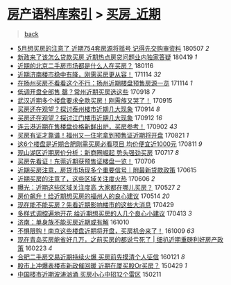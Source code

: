 [房产语料库索引](../../README.md)  > [买房_近期](买房_近期.md)
====
> [back](../README.md)

- [5月想买房的注意了 近期754套房源将摇号 记得先交购审资料](http://jkwz.applinzi.com/ittc/7100386527807013894.html#5%E6%9C%88%E6%83%B3%E4%B9%B0%E6%88%BF%E7%9A%84%E6%B3%A8%E6%84%8F%E4%BA%86+%E8%BF%91%E6%9C%9F754%E5%A5%97%E6%88%BF%E6%BA%90%E5%B0%86%E6%91%87%E5%8F%B7+%E8%AE%B0%E5%BE%97%E5%85%88%E4%BA%A4%E8%B4%AD%E5%AE%A1%E8%B5%84%E6%96%99) 180507 *2* 
- [新政来了该怎么贷款买房 近期热点房贷问题业内独家答疑](http://jkwz.applinzi.com/ittc/7093605105649845259.html#%E6%96%B0%E6%94%BF%E6%9D%A5%E4%BA%86%E8%AF%A5%E6%80%8E%E4%B9%88%E8%B4%B7%E6%AC%BE%E4%B9%B0%E6%88%BF+%E8%BF%91%E6%9C%9F%E7%83%AD%E7%82%B9%E6%88%BF%E8%B4%B7%E9%97%AE%E9%A2%98%E4%B8%9A%E5%86%85%E7%8B%AC%E5%AE%B6%E7%AD%94%E7%96%91) 180419 *1* 
- [近期的北京二手房市场都是什么人在买房？](http://jkwz.applinzi.com/ittc/7059103963473773584.html#%E8%BF%91%E6%9C%9F%E7%9A%84%E5%8C%97%E4%BA%AC%E4%BA%8C%E6%89%8B%E6%88%BF%E5%B8%82%E5%9C%BA%E9%83%BD%E6%98%AF%E4%BB%80%E4%B9%88%E4%BA%BA%E5%9C%A8%E4%B9%B0%E6%88%BF%EF%BC%9F) 180116  
- [近期济南楼市稳中有降，刚需买房更从容！](http://jkwz.applinzi.com/ittc/7035941858226734096.html#%E8%BF%91%E6%9C%9F%E6%B5%8E%E5%8D%97%E6%A5%BC%E5%B8%82%E7%A8%B3%E4%B8%AD%E6%9C%89%E9%99%8D%EF%BC%8C%E5%88%9A%E9%9C%80%E4%B9%B0%E6%88%BF%E6%9B%B4%E4%BB%8E%E5%AE%B9%EF%BC%81) 171114 *32* 
- [在扬州买房不看看这个不行：扬州近期楼盘预售房源一览](http://jkwz.applinzi.com/ittc/7035835011180266512.html#%E5%9C%A8%E6%89%AC%E5%B7%9E%E4%B9%B0%E6%88%BF%E4%B8%8D%E7%9C%8B%E7%9C%8B%E8%BF%99%E4%B8%AA%E4%B8%8D%E8%A1%8C%EF%BC%9A%E6%89%AC%E5%B7%9E%E8%BF%91%E6%9C%9F%E6%A5%BC%E7%9B%98%E9%A2%84%E5%94%AE%E6%88%BF%E6%BA%90%E4%B8%80%E8%A7%88) 171114 *1* 
- [低调开盘全部售 罄？常州近期买房选这些](http://jkwz.applinzi.com/ittc/7014687794520392721.html#%E4%BD%8E%E8%B0%83%E5%BC%80%E7%9B%98%E5%85%A8%E9%83%A8%E5%94%AE+%E7%BD%84%EF%BC%9F%E5%B8%B8%E5%B7%9E%E8%BF%91%E6%9C%9F%E4%B9%B0%E6%88%BF%E9%80%89%E8%BF%99%E4%BA%9B) 170918 *7* 
- [武汉近期多个楼盘要求全款买房！刚需族又哭了！](http://jkwz.applinzi.com/ittc/7013480796177040145.html#%E6%AD%A6%E6%B1%89%E8%BF%91%E6%9C%9F%E5%A4%9A%E4%B8%AA%E6%A5%BC%E7%9B%98%E8%A6%81%E6%B1%82%E5%85%A8%E6%AC%BE%E4%B9%B0%E6%88%BF%EF%BC%81%E5%88%9A%E9%9C%80%E6%97%8F%E5%8F%88%E5%93%AD%E4%BA%86%EF%BC%81) 170915  
- [买房还在观望？探讨泰州楼市近期几大现象](http://jkwz.applinzi.com/ittc/7013084612539188240.html#%E4%B9%B0%E6%88%BF%E8%BF%98%E5%9C%A8%E8%A7%82%E6%9C%9B%EF%BC%9F%E6%8E%A2%E8%AE%A8%E6%B3%B0%E5%B7%9E%E6%A5%BC%E5%B8%82%E8%BF%91%E6%9C%9F%E5%87%A0%E5%A4%A7%E7%8E%B0%E8%B1%A1) 170914 *8* 
- [买房还在观望？探讨江门楼市近期几大现象](http://jkwz.applinzi.com/ittc/7012202552287036432.html#%E4%B9%B0%E6%88%BF%E8%BF%98%E5%9C%A8%E8%A7%82%E6%9C%9B%EF%BC%9F%E6%8E%A2%E8%AE%A8%E6%B1%9F%E9%97%A8%E6%A5%BC%E5%B8%82%E8%BF%91%E6%9C%9F%E5%87%A0%E5%A4%A7%E7%8E%B0%E8%B1%A1) 170912 *16* 
- [连云港近期在售楼盘价格新鲜出炉，买房参考！](http://jkwz.applinzi.com/ittc/7008737847354590225.html#%E8%BF%9E%E4%BA%91%E6%B8%AF%E8%BF%91%E6%9C%9F%E5%9C%A8%E5%94%AE%E6%A5%BC%E7%9B%98%E4%BB%B7%E6%A0%BC%E6%96%B0%E9%B2%9C%E5%87%BA%E7%82%89%EF%BC%8C%E4%B9%B0%E6%88%BF%E5%8F%82%E8%80%83%EF%BC%81) 170902 *43* 
- [买房有证才靠谱！福州又一住宅拿到预售证近期将开盘](http://jkwz.applinzi.com/ittc/7004299568597173265.html#%E4%B9%B0%E6%88%BF%E6%9C%89%E8%AF%81%E6%89%8D%E9%9D%A0%E8%B0%B1%EF%BC%81%E7%A6%8F%E5%B7%9E%E5%8F%88%E4%B8%80%E4%BD%8F%E5%AE%85%E6%8B%BF%E5%88%B0%E9%A2%84%E5%94%AE%E8%AF%81%E8%BF%91%E6%9C%9F%E5%B0%86%E5%BC%80%E7%9B%98) 170821 *1* 
- [这6个楼盘是近期合肥刚需买房必看项目 均价便宜近1000元](http://jkwz.applinzi.com/ittc/7000676075737449488.html#%E8%BF%996%E4%B8%AA%E6%A5%BC%E7%9B%98%E6%98%AF%E8%BF%91%E6%9C%9F%E5%90%88%E8%82%A5%E5%88%9A%E9%9C%80%E4%B9%B0%E6%88%BF%E5%BF%85%E7%9C%8B%E9%A1%B9%E7%9B%AE+%E5%9D%87%E4%BB%B7%E4%BE%BF%E5%AE%9C%E8%BF%911000%E5%85%83) 170811 *9* 
- [观山湖区近期房价分析：新商圈崛起 势头强劲买房](http://jkwz.applinzi.com/ittc/6991195746962244625.html#%E8%A7%82%E5%B1%B1%E6%B9%96%E5%8C%BA%E8%BF%91%E6%9C%9F%E6%88%BF%E4%BB%B7%E5%88%86%E6%9E%90%EF%BC%9A%E6%96%B0%E5%95%86%E5%9C%88%E5%B4%9B%E8%B5%B7+%E5%8A%BF%E5%A4%B4%E5%BC%BA%E5%8A%B2%E4%B9%B0%E6%88%BF) 170717 *8* 
- [买房先看证！东莞近期获预售证楼盘一览！](http://jkwz.applinzi.com/ittc/6987146231493952529.html#%E4%B9%B0%E6%88%BF%E5%85%88%E7%9C%8B%E8%AF%81%EF%BC%81%E4%B8%9C%E8%8E%9E%E8%BF%91%E6%9C%9F%E8%8E%B7%E9%A2%84%E5%94%AE%E8%AF%81%E6%A5%BC%E7%9B%98%E4%B8%80%E8%A7%88%EF%BC%81) 170706  
- [近期买房注意，房贷市场现多个重要信号｜附最新贷款政策](http://jkwz.applinzi.com/ittc/6979386512616457220.html#%E8%BF%91%E6%9C%9F%E4%B9%B0%E6%88%BF%E6%B3%A8%E6%84%8F%EF%BC%8C%E6%88%BF%E8%B4%B7%E5%B8%82%E5%9C%BA%E7%8E%B0%E5%A4%9A%E4%B8%AA%E9%87%8D%E8%A6%81%E4%BF%A1%E5%8F%B7%EF%BD%9C%E9%99%84%E6%9C%80%E6%96%B0%E8%B4%B7%E6%AC%BE%E6%94%BF%E7%AD%96) 170615  
- [近期买房的注意了，这些区域关注度火热](http://jkwz.applinzi.com/ittc/6976032795443856388.html#%E8%BF%91%E6%9C%9F%E4%B9%B0%E6%88%BF%E7%9A%84%E6%B3%A8%E6%84%8F%E4%BA%86%EF%BC%8C%E8%BF%99%E4%BA%9B%E5%8C%BA%E5%9F%9F%E5%85%B3%E6%B3%A8%E5%BA%A6%E7%81%AB%E7%83%AD) 170606 *2* 
- [曝光：近期这些区域关注度高 大家都在哪儿买房？](http://jkwz.applinzi.com/ittc/6972265795546514437.html#%E6%9B%9D%E5%85%89%EF%BC%9A%E8%BF%91%E6%9C%9F%E8%BF%99%E4%BA%9B%E5%8C%BA%E5%9F%9F%E5%85%B3%E6%B3%A8%E5%BA%A6%E9%AB%98+%E5%A4%A7%E5%AE%B6%E9%83%BD%E5%9C%A8%E5%93%AA%E5%84%BF%E4%B9%B0%E6%88%BF%EF%BC%9F) 170527 *2* 
- [房价飙升！给近期想买房的福州人的良心建议](http://jkwz.applinzi.com/ittc/6966818325442069509.html#%E6%88%BF%E4%BB%B7%E9%A3%99%E5%8D%87%EF%BC%81%E7%BB%99%E8%BF%91%E6%9C%9F%E6%83%B3%E4%B9%B0%E6%88%BF%E7%9A%84%E7%A6%8F%E5%B7%9E%E4%BA%BA%E7%9A%84%E8%89%AF%E5%BF%83%E5%BB%BA%E8%AE%AE) 170514 *20* 
- [现在能不能买房？先看近期影响楼市的这些大消息](http://jkwz.applinzi.com/ittc/6961774276423189509.html#%E7%8E%B0%E5%9C%A8%E8%83%BD%E4%B8%8D%E8%83%BD%E4%B9%B0%E6%88%BF%EF%BC%9F%E5%85%88%E7%9C%8B%E8%BF%91%E6%9C%9F%E5%BD%B1%E5%93%8D%E6%A5%BC%E5%B8%82%E7%9A%84%E8%BF%99%E4%BA%9B%E5%A4%A7%E6%B6%88%E6%81%AF) 170429  
- [多样式调控遍地开花 给近期想买房的人几个良心小建议](http://jkwz.applinzi.com/ittc/6955936118980740100.html#%E5%A4%9A%E6%A0%B7%E5%BC%8F%E8%B0%83%E6%8E%A7%E9%81%8D%E5%9C%B0%E5%BC%80%E8%8A%B1+%E7%BB%99%E8%BF%91%E6%9C%9F%E6%83%B3%E4%B9%B0%E6%88%BF%E7%9A%84%E4%BA%BA%E5%87%A0%E4%B8%AA%E8%89%AF%E5%BF%83%E5%B0%8F%E5%BB%BA%E8%AE%AE) 170413 *3* 
- [济南：单身族不能买房近期或有解](http://jkwz.applinzi.com/ittc/6887384000720536580.html#%E6%B5%8E%E5%8D%97%EF%BC%9A%E5%8D%95%E8%BA%AB%E6%97%8F%E4%B8%8D%E8%83%BD%E4%B9%B0%E6%88%BF%E8%BF%91%E6%9C%9F%E6%88%96%E6%9C%89%E8%A7%A3) 161010  
- [不惧限购！南京这些楼盘近期将开盘，买房机会来了！](http://jkwz.applinzi.com/ittc/6887058005123662852.html#%E4%B8%8D%E6%83%A7%E9%99%90%E8%B4%AD%EF%BC%81%E5%8D%97%E4%BA%AC%E8%BF%99%E4%BA%9B%E6%A5%BC%E7%9B%98%E8%BF%91%E6%9C%9F%E5%B0%86%E5%BC%80%E7%9B%98%EF%BC%8C%E4%B9%B0%E6%88%BF%E6%9C%BA%E4%BC%9A%E6%9D%A5%E4%BA%86%EF%BC%81) 161009 *63* 
- [现在青岛买房能省好几万，之前买房的都说亏死了 | 细扒近期重磅利好房产政策](http://jkwz.applinzi.com/ittc/6801919919906096132.html#%E7%8E%B0%E5%9C%A8%E9%9D%92%E5%B2%9B%E4%B9%B0%E6%88%BF%E8%83%BD%E7%9C%81%E5%A5%BD%E5%87%A0%E4%B8%87%EF%BC%8C%E4%B9%8B%E5%89%8D%E4%B9%B0%E6%88%BF%E7%9A%84%E9%83%BD%E8%AF%B4%E4%BA%8F%E6%AD%BB%E4%BA%86+%7C+%E7%BB%86%E6%89%92%E8%BF%91%E6%9C%9F%E9%87%8D%E7%A3%85%E5%88%A9%E5%A5%BD%E6%88%BF%E4%BA%A7%E6%94%BF%E7%AD%96) 160223 *4* 
- [合肥二手房交易近期持续火爆 买房前先摸清个人征信](http://jkwz.applinzi.com/ittc/6789703454817780741.html#%E5%90%88%E8%82%A5%E4%BA%8C%E6%89%8B%E6%88%BF%E4%BA%A4%E6%98%93%E8%BF%91%E6%9C%9F%E6%8C%81%E7%BB%AD%E7%81%AB%E7%88%86+%E4%B9%B0%E6%88%BF%E5%89%8D%E5%85%88%E6%91%B8%E6%B8%85%E4%B8%AA%E4%BA%BA%E5%BE%81%E4%BF%A1) 160121 *8* 
- [股市上冲爆表楼市新政催回暖 近期在厦买股Or买房？](http://jkwz.applinzi.com/ittc/547650611408987887.html#%E8%82%A1%E5%B8%82%E4%B8%8A%E5%86%B2%E7%88%86%E8%A1%A8%E6%A5%BC%E5%B8%82%E6%96%B0%E6%94%BF%E5%82%AC%E5%9B%9E%E6%9A%96+%E8%BF%91%E6%9C%9F%E5%9C%A8%E5%8E%A6%E4%B9%B0%E8%82%A1Or%E4%B9%B0%E6%88%BF%EF%BC%9F) 150429 *1* 
- [中国楼市近期波涛汹涌 买房小心中招12个雷区](http://jkwz.applinzi.com/ittc/547650611391493641.html#%E4%B8%AD%E5%9B%BD%E6%A5%BC%E5%B8%82%E8%BF%91%E6%9C%9F%E6%B3%A2%E6%B6%9B%E6%B1%B9%E6%B6%8C+%E4%B9%B0%E6%88%BF%E5%B0%8F%E5%BF%83%E4%B8%AD%E6%8B%9B12%E4%B8%AA%E9%9B%B7%E5%8C%BA) 150211  
